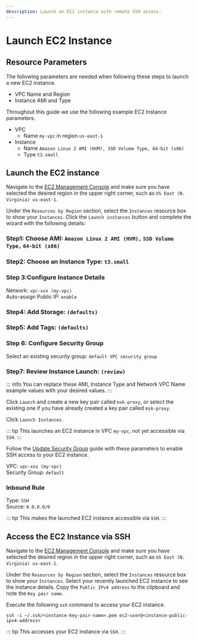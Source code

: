 ```yaml
---
description: Launch an EC2 instance with remote SSH access.
---
```


# Launch EC2 Instance

## Resource Parameters

The following parameters are needed when following these steps to launch a new EC2 instance.

* VPC Name and Region
* Instance AMI and Type

Throughout this guide we use the following example EC2 Instance parameters.

* VPC
  * Name `my-vpc` in region `us-east-1`
* Instance
  * Name `Amazon Linux 2 AMI (HVM), SSD Volume Type, 64-bit (x86)`
  * Type `t3.small`

## Launch the EC2 instance

Navigate to the [EC2 Management Console](https://console.aws.amazon.com/ec2) and make sure you have selected the desired region in the upper right corner, such as `US East (N. Virginia) us-east-1`.

Under the `Resources by Region` section, select the `Instances` resource box to show your `Instances`. Click the `Launch instances` button and complete the wizard with the following details:

### Step1: Choose AMI: `Amazon Linux 2 AMI (HVM),` `SSD Volume Type,` `64-bit (x86)`

### Step2: Choose an Instance Type: `t3.small`

### Step 3:Configure Instance Details

Network: `vpc-xxx (my-vpc)`\
Auto-assign Public IP: `enable`

### Step4: Add Storage: `(defaults)`

### Step5: Add Tags: `(defaults)`

### Step 6: Configure Security Group

Select an existing security group: `default VPC security group`

### Step7: Review Instance Launch: `(review)`

::: info
You can replace these AMI, Instance Type and Network VPC Name example values with your desired values.
:::

Click `Launch` and create a new key pair called `msk-proxy`, or select the existing one if you have already created a key pair called `msk-proxy`.

Click `Launch Instances`.

::: tip
This launches an EC2 instance in VPC `my-vpc`, not yet accessible via `SSH`.
:::

Follow the [Update Security Group](./update-security-group.md) guide with these parameters to enable SSH access to your EC2 instance.

VPC: `vpc-xxx (my-vpc)`\
Security Group: `default`

### Inbound Rule

Type: `SSH`\
Source: `0.0.0.0/0`

::: tip
This makes the launched EC2 instance accessible via `SSH`.
:::

## Access the EC2 Instance via SSH

Navigate to the [EC2 Management Console](https://console.aws.amazon.com/ec2) and make sure you have selected the desired region in the upper right corner, such as `US East (N. Virginia) us-east-1`.

Under the `Resources by Region` section, select the `Instances` resource box to show your `Instances`. Select your recently launched EC2 instance to see the instance details. Copy the `Public IPv4 address` to the clipboard and note the `Key pair name`.

Execute the following `ssh` command to access your EC2 instance.

```bash:no-line-numbers
ssh -i ~/.ssh/<instance-key-pair-name>.pem ec2-user@<instance-public-ipv4-address>
```

::: tip
This accesses your EC2 instance via `SSH`.
:::
